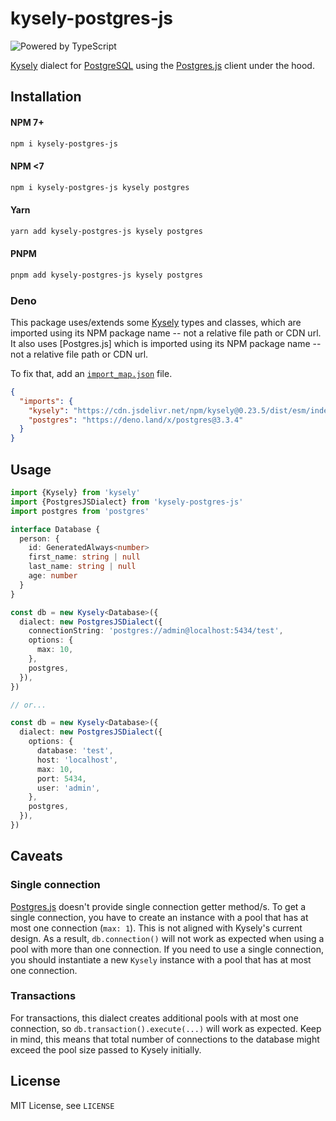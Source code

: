 # kysely-postgres-js

![Powered by TypeScript](https://img.shields.io/badge/powered%20by-typescript-blue.svg)

[Kysely](https://github.com/koskimas/kysely) dialect for [PostgreSQL](https://www.postgresql.org/) using the [Postgres.js](https://github.com/porsager/postgres) client under the hood.

## Installation

#### NPM 7+

```bash
npm i kysely-postgres-js
```

#### NPM <7

```bash
npm i kysely-postgres-js kysely postgres
```

#### Yarn

```bash
yarn add kysely-postgres-js kysely postgres
```

#### PNPM

```bash
pnpm add kysely-postgres-js kysely postgres
```

### Deno

This package uses/extends some [Kysely](https://github.com/koskimas/kysely) types and classes, which are imported using its NPM package name -- not a relative file path or CDN url. It also uses [Postgres.js] which is imported using its NPM package name -- not a relative file path or CDN url.

To fix that, add an [`import_map.json`](https://deno.land/manual@v1.26.1/linking_to_external_code/import_maps) file.

```json
{
  "imports": {
    "kysely": "https://cdn.jsdelivr.net/npm/kysely@0.23.5/dist/esm/index.js",
    "postgres": "https://deno.land/x/postgres@3.3.4"
  }
}
```

## Usage

```ts
import {Kysely} from 'kysely'
import {PostgresJSDialect} from 'kysely-postgres-js'
import postgres from 'postgres'

interface Database {
  person: {
    id: GeneratedAlways<number>
    first_name: string | null
    last_name: string | null
    age: number
  }
}

const db = new Kysely<Database>({
  dialect: new PostgresJSDialect({
    connectionString: 'postgres://admin@localhost:5434/test',
    options: {
      max: 10,
    },
    postgres,
  }),
})

// or...

const db = new Kysely<Database>({
  dialect: new PostgresJSDialect({
    options: {
      database: 'test',
      host: 'localhost',
      max: 10,
      port: 5434,
      user: 'admin',
    },
    postgres,
  }),
})
```

## Caveats

### Single connection

[Postgres.js](https://github.com/porsager/postgres) doesn't provide single connection getter method/s. To get a single connection, you have to create an instance with a pool that has at most one connection (`max: 1`). This is not aligned with Kysely's current design. As a result, `db.connection()` will not work as expected when using a pool with more than one connection.
If you need to use a single connection, you should instantiate a new `Kysely`
instance with a pool that has at most one connection.

### Transactions

For transactions, this dialect creates additional pools with at most one connection, so `db.transaction().execute(...)` will work as expected. Keep in mind, this means that total number of connections to the database might exceed the pool size passed to Kysely initially.

## License

MIT License, see `LICENSE`
